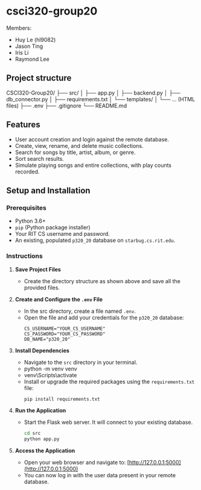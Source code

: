 # csci320-group20

Members:
- Huy Le (hl9082)
- Jason Ting
- Iris Li
- Raymond Lee

## Project structure
CSCI320-Group20/
├── src/
│   ├── app.py
│   ├── backend.py
│   ├── db_connector.py
│   ├── requirements.txt
│   └── templates/
│       └── ... (HTML files)
├── .env
├── .gitignore
└── README.md

## Features

-   User account creation and login against the remote database.
-   Create, view, rename, and delete music collections.
-   Search for songs by title, artist, album, or genre.
-   Sort search results.
-   Simulate playing songs and entire collections, with play counts recorded.

## Setup and Installation

### Prerequisites

-   Python 3.6+
-   `pip` (Python package installer)
-   Your RIT CS username and password.
-   An existing, populated `p320_20` database on `starbug.cs.rit.edu`.

### Instructions

1.  **Save Project Files**
    -   Create the directory structure as shown above and save all the provided files.

2.  **Create and Configure the `.env` File**
    -   In the src directory, create a file named `.env`.
    -   Open the file and add your credentials for the `p320_20` database:
        ```env
        CS_USERNAME="YOUR_CS_USERNAME"
        CS_PASSWORD="YOUR_CS_PASSWORD"
        DB_NAME="p320_20"
        ```

3.  **Install Dependencies**
    -   Navigate to the `src` directory in your terminal.
    -   python -m venv venv
    -   venv\Scripts\activate
    -   Install or upgrade the required packages using the `requirements.txt` file:
        ```bash
        pip install requirements.txt
        ```

4.  **Run the Application**
    -   Start the Flask web server. It will connect to your existing database.
        ```bash
        cd src
        python app.py
        ```

5.  **Access the Application**
    -   Open your web browser and navigate to:
        [http://127.0.0.1:5000](http://127.0.0.1:5000)
    -   You can now log in with the user data present in your remote database.
